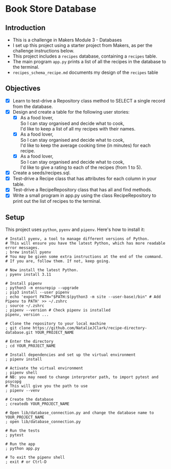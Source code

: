 # Book Store Database

## Introduction
- This is a challenge in Makers Module 3 - Databases
- I set up this project using a starter project from Makers, as per the challenge instructions below.
- This project includes a `recipes` database, containing a `recipes` table.
- The main program `app.py` prints a list of all the recipes in the database to the terminal.
- `recipes_schema_recipe.md` documents my design of the `recipes` table

## Objectives
- [x] Learn to test-drive a Repository class method to SELECT a single record from the database.
- [x] Design and create a table for the following user stories:  
  - [x] As a food lover,  
        So I can stay organised and decide what to cook,  
        I'd like to keep a list of all my recipes with their names.
  - [x] As a food lover,  
        So I can stay organised and decide what to cook,  
        I'd like to keep the average cooking time (in minutes) for each recipe.
  - [x] As a food lover,  
        So I can stay organised and decide what to cook,  
        I'd like to give a rating to each of the recipes (from 1 to 5).
- [x] Create a seeds/recipes.sql.
- [x] Test-drive a Recipe class that has attributes for each column in your table.
- [x] Test-drive a RecipeRepository class that has all and find methods.
- [x] Write a small program in app.py using the class RecipeRepository to print out the list of recipes to the terminal.

## Setup
This project uses `python`, `pyenv` and `pipenv`. Here's how to install it:

```shell
# Install pyenv, a tool to manage different versions of Python.
# This will ensure you have the latest Python, which has more readable error messages.
; brew install pyenv
# You may be given some extra instructions at the end of the command.
# If you are, follow them. If not, keep going.

# Now install the latest Python.
; pyenv install 3.11

# Install pipenv
; python3 -m ensurepip --upgrade
; pip3 install --user pipenv
; echo 'export PATH="$PATH:$(python3 -m site --user-base)/bin" # Add Pipenv to PATH' >> ~/.zshrc
; source ~/.zshrc
; pipenv --version # Check pipenv is installed
pipenv, version ...

# Clone the repository to your local machine
; git clone https://github.com/NatalieJClark/recipe-directory-database.git YOUR_PROJECT_NAME

# Enter the directory
; cd YOUR_PROJECT_NAME

# Install dependencies and set up the virtual environment
; pipenv install

# Activate the virtual environment
; pipenv shell
# NB: you may need to change interpreter path, to import pytest and psycopg
# This will give you the path to use
; pipenv --venv

# Create the database
; createdb YOUR_PROJECT_NAME

# Open lib/database_connection.py and change the database name to YOUR_PROJECT_NAME
; open lib/database_connection.py

# Run the tests
; pytest

# Run the app
; python app.py

# To exit the pipenv shell
; exit # or Ctrl-D

